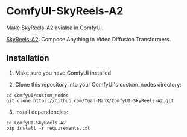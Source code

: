 # ComfyUI-SkyReels-A2

Make SkyReels-A2 avialbe in ComfyUI.

[SkyReels-A2](https://arxiv.org/abs/2504.02436): Compose Anything in Video Diffusion Transformers.


## Installation

1. Make sure you have ComfyUI installed

2. Clone this repository into your ComfyUI's custom_nodes directory:
```
cd ComfyUI/custom_nodes
git clone https://github.com/Yuan-ManX/ComfyUI-SkyReels-A2.git
```

3. Install dependencies:
```
cd ComfyUI-SkyReels-A2
pip install -r requirements.txt
```
